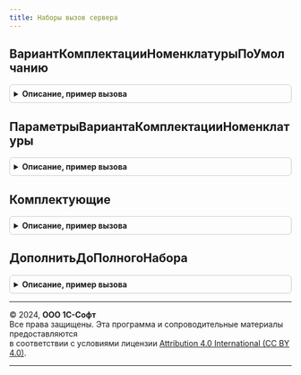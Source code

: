 ```yaml
---
title: Наборы вызов сервера
---
```



## ВариантКомплектацииНоменклатурыПоУмолчанию
<details style="margin: 1em 0; padding: 0.5em; border: 1px solid #ccc; border-radius: 6px;">

<summary style="font-weight: bold; cursor: pointer;">Описание, пример вызова</summary>

```bsl

// Функция возвращает вариант комплектации номенклатуры по-умолчанию
//
// Параметры:
//  Номенклатура - СправочникСсылка.Номенклатура - Позиция номенклатуры.
//  Характеристика - СправочникСсылка.ХарактеристикиНоменклатуры - Характеристика номенклатуры.
//
// Возвращаемое значение:
//  СправочникСсылка.ВариантыКомплектацииНоменклатуры - Вариант комплектации по-умолчанию.
//
Функция ВариантКомплектацииНоменклатурыПоУмолчанию(Знач Номенклатура, Знач Характеристика) Экспорт
```

Пример вызова
```bsl
Результат = НаборыВызовСервера.ВариантКомплектацииНоменклатурыПоУмолчанию(Номенклатура, Характеристика) 
```
</details>

## ПараметрыВариантаКомплектацииНоменклатуры
<details style="margin: 1em 0; padding: 0.5em; border: 1px solid #ccc; border-radius: 6px;">

<summary style="font-weight: bold; cursor: pointer;">Описание, пример вызова</summary>

```bsl

// Функция возвращает параметры варианта комплектации номенклатуры
//
// Параметры:
//  Номенклатура - СправочникСсылка.Номенклатура - Позиция номенклатуры.
//  Характеристика - СправочникСсылка.ХарактеристикиНоменклатуры - Характеристика номенклатуры.
//
// Возвращаемое значение:
//  Неопределено, Структура - Структура со свойствами:
//   * ВариантКомплектацииНоменклатуры - СправочникСсылка.ВариантыКомплектацииНоменклатуры - Вариант комплектации.
//   * ВариантРасчетаЦеныНабора - ПеречислениеСсылка.ВариантыРасчетаЦенНаборов - Вариант расчета цены набора.
//   * ВариантПредставленияНабораВПечатныхФормах - ПеречислениеСсылка.ВариантыПредставленияНаборовВПечатныхФормах -
//                                                 Вариант предоставления в печатных формах.
//   * Комплектующие - ТаблицаЗначений - Комплектующие.
//   * НоменклатураОсновногоКомпонента - СправочникСсылка.Номенклатура - Номенклатура основного компонента.
//   * ХарактеристикаОсновногоКомпонента - СправочникСсылка.ХарактеристикиНоменклатуры - Характеристика основного компонента.
//
Функция ПараметрыВариантаКомплектацииНоменклатуры(Знач Номенклатура, Знач Характеристика) Экспорт
```

Пример вызова
```bsl
Результат = НаборыВызовСервера.ПараметрыВариантаКомплектацииНоменклатуры(Номенклатура, Характеристика) 
```
</details>

## Комплектующие
<details style="margin: 1em 0; padding: 0.5em; border: 1px solid #ccc; border-radius: 6px;">

<summary style="font-weight: bold; cursor: pointer;">Описание, пример вызова</summary>

```bsl

// Функция возвращает комплектующие набора, их цены и остатки на складах
//
// Параметры:
//  Параметры - Структура - Описание параметров набора.
//  ДополнительныеПараметры - Структура - Прочие параметры (Расчет цен и остатков).
//
// Возвращаемое значение:
//  Массив - Массив с комплектующими набора.
//
Функция Комплектующие(Параметры, ДополнительныеПараметры) Экспорт
```

Пример вызова
```bsl
Результат = НаборыВызовСервера.Комплектующие(Параметры, ДополнительныеПараметры) 
```
</details>

## ДополнитьДоПолногоНабора
<details style="margin: 1em 0; padding: 0.5em; border: 1px solid #ccc; border-radius: 6px;">

<summary style="font-weight: bold; cursor: pointer;">Описание, пример вызова</summary>

```bsl

// Процедура дополняет массив строк табличной части оставшимися строками наборов,
// если указанные наборы в массиве строк представлены не полностью.
//
// Параметры:
//  ТабличнаяЧасть - ТабличнаяЧасть - Табличная часть.
//  МассивСтрок - Массив - Строки табличной части для дополнения.
//  УчитыватьКодСтроки - Булево - Признак учета кода строки.
//
Процедура ДополнитьДоПолногоНабора(ТабличнаяЧасть, МассивСтрок, УчитыватьКодСтроки = Ложь) Экспорт
```

Пример вызова
```bsl
НаборыВызовСервера.ДополнитьДоПолногоНабора(ТабличнаяЧасть, МассивСтрок, УчитыватьКодСтроки);
```
</details>

---

© 2024, **ООО 1С-Софт**  
Все права защищены. Эта программа и сопроводительные материалы предоставляются  
в соответствии с условиями лицензии [Attribution 4.0 International (CC BY 4.0)](https://creativecommons.org/licenses/by/4.0/legalcode).

---
